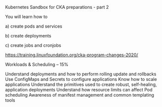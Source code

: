 Kubernetes Sandbox for CKA  preparations - part 2

You will learn how to 

a) create pods and services

b) create deployments

c) create jobs and cronjobs

https://training.linuxfoundation.org/cka-program-changes-2020/



Workloads & Scheduling – 15%

Understand deployments and how to perform rolling update and rollbacks
Use ConfigMaps and Secrets to configure applications
Know how to scale applications
Understand the primitives used to create robust, self-healing, application deployments
Understand how resource limits can affect Pod scheduling
Awareness of manifest management and common templating tools


